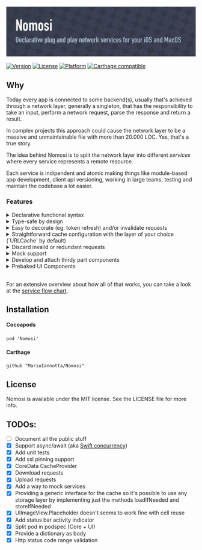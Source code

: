 ![Nomosi: Declarative plug and play network services for your iOS apps](https://raw.githubusercontent.com/MarioIannotta/Nomosi/develop/Resources/Nomosi.jpg)

[![Version](https://img.shields.io/cocoapods/v/Nomosi.svg?style=flat)](https://cocoapods.org/pods/Nomosi)
[![License](https://img.shields.io/cocoapods/l/Nomosi.svg?style=flat)](https://cocoapods.org/pods/Nomosi)
[![Platform](https://img.shields.io/cocoapods/p/Nomosi.svg?style=flat)](https://cocoapods.org/pods/Nomosi)
[![Carthage compatible](https://img.shields.io/badge/Carthage-compatible-4BC51D.svg?style=flat)](https://github.com/Carthage/Carthage)

## Why

Today every app is connected to some backend(s), usually that's achieved through a network layer, generally a singleton, that has the responsibility to take an input, perform a network request, parse the response and return a result.

In complex projects this approach could cause the network layer to be a massive and unmaintainable file with more than 20.000 LOC. Yes, that's a true story.

The idea behind Nomosi is to split the network layer into different *services* where every service represents a remote resource. 

Each service is indipendent and atomic making things like module-based app development, client api versioning, working in large teams, testing and maintain the codebase a lot easier.

### Features
<details>
<summary>Declarative functional syntax</summary>
<p>

The core object of Nomosi is a *Service*, declared as  `Service<Response: ServiceResponse>` aka a generic class where the placeholder `Response` conforms the protocol  `ServiceResponse`. 

In this way instead of having a singleton that handle tons of requests, you'll have different *services* and it's immediatly clear what you should expect from each service. 

After setting the required properties (url, method, etc..), by calling the `load()` function a new request will be performed. It is also possible to chain multiple actions like `onSuccess`, `onFailure`, `addingObserver` in a fancy functional way.

Example:
```swift
/**
  The service class: a resource "blueprint", here it is possible to set endpoint, cache policy, log level etc...
*/
class AService<AServiceResponse>: Service<Response> {

    init() {
        super.init()
        basePath = "https://api.a-backend.com/v1/resources/1234"
        cachePolicy = .inRam(timeout: 60*5)
        log = .minimal
        decorateRequest { [weak self] completion in
            // here you can decorate the request as you wish,
            // for example you can place here the token refresh logic
            // it is possible to pass a ServiceError to the completion block or nil
            completion(nil)
        }
    }

}

/** 
  The service response, since it conforms `Decodable`, there's no need to implement the parse function.
*/
struct AServiceResponse: Decodable {
    var aPropertyOne: String?
    var aPropertyTwo: String?
}

// iOS < 15, callback-based approach
AService()
    .load()
    .onSuccess { response in
        // response is an instance of `AServiceResponse`: Type-safe swift superpower!
    }
    .onFailure { error in
        // handle error
    }
}

// iOS 15+, async/await-based approach

let result = await AService().load()
switch result {
case .success(let response):
    // response is an instance of `AServiceResponse`: Type-safe swift superpower!
    print(response)
case .failure(let error):
    // handle error
    print(error)
}
```

</p>
</details>

<details>
<summary>Type-safe by design</summary>
<p>

Leveraging Swift's type system and latest features, with Nomosi you won't ever need to handle JSON and mixed data content directly. You can forget about third party libraries such as `Marshal` and `SwiftyJSON`.

</p>
</details>

<details>
<summary>Easy to decorate (eg: token refresh) and/or invalidate requests</summary>
<p>

Handling tokens and requests validation could be tricky. That's why the closure `decorateRequest` has been introduced.

The closure is called just before the network task is started and, using the completion block, it's possible to invalidate or decorate the request that is about to be performed.

Example:

```swift
class TokenProtectedService<ServiceResponse>: Service<Response> {

    init() {
        super.init()
        basePath = "https://api.aBackend.com/v1/resources/1234"
        decorateRequest { [weak self] completion in
            AuthManager.shared.retrieveToken { token in
                if let token = token {
                    self?.headers["Authorization"] = token
                    completion(nil)
                } else {
                    completion(ServiceError(code: 100, reason: "Unable to retrieve the token"))
                }
            }
        }
    }
    
}
```

</p>
</details>

<details>
<summary>Straightforward cache configuration with the layer of your choice (`URLCache` by default) </summary>
<p>

Cache is handled with the protocol `CacheProvider`.

`URLCache` already conforms this protocol and with the podspec `Nomosi/CoreDataCache` you can use `CoreData` as persistent storage. 

If you want to use another persistent layer library (`Realm`, `CouchBase`, etc...) you have to implement just three methods:
```swift
func removeExpiredCachedResponses()

func loadIfNeeded(request: URLRequest,
                  cachePolicy: CachePolicy,
                  completion: ((_ data: Data?) -> Void))

func storeIfNeeded(request: URLRequest,
                  response: URLResponse,
                  data: Data,
                  cachePolicy: CachePolicy,
                  completion: ((_ success: Bool) -> Void))
```

</p>
</details>

<details>
<summary>Discard invalid or redundant requests </summary>
<p>

Nomosi ensure that every performed request is valid and unique.

For exampe, if you call two time the `load()` method on the same service, only one request will be performed, you'll receive a *reduntant request* error for the second one. 

</p>
</details>

<details>
<summary>Mock support</summary>
<p>

Mock are handled with the protocol `MockProvider` defined as it follows:
```swift
protocol MockProvider {

    var isMockEnabled: Bool { get }
    var mockedData: DataConvertible? { get }
    var mockBundle: Bundle? { get }

}
```

By default mock are retieved by searching for files in the bundle named `ServiceName.mock`.

Example

```swift
// UserService.swift
class UserService<User>: Service<Response> {

    init(userID: Int) {
        super.init()
        basePath = "https://api.aBackend.com/v1/users/\(userID)"
    }

}
```

```swift
// User.swift
struct User {
    let name: String
    let surname: String
    let website: String
}
```

```swift
// UserService.mock
{
    "name": "Mario",
    "surname": "Iannotta",
    "website": "http://www.marioiannotta.com"
}
```

</p>
</details>

<details>
<summary>Develop and attach thirdy part components </summary>
<p>

Any class that conforms the protocol `ServiceObserver` can be notified when a request starts and ends; all the UI components such as loader and fancy buttons are built using this protocol. 

</p>
</details>

<details>
<summary>Prebaked UI Components</summary>
<p>

Installing `Nomosi/UI` you can use different prebaked components, such as:
- `NetworkActivityIndicatorHandler` to handle the network activity indicator in the status bar.
- `RemoteImageService` to load, efficiently cache and display remote images in imageviews using custom loaders and placeholders.
- `ServiceOverlayView` to handle loaders while performing requests and display any occurred errors alongside the retry button.
- `ServiceObserverButton` to perform custom animations (resize, show loader, hide content etc...) on buttons while performing requests.

</p>
</details>

<br/>

For an extensive overview about how all of that works, you can take a look at the [service flow chart](https://github.com/MarioIannotta/Nomosi/wiki/Service-flow-chart).


## Installation

#### Cocoapods
`pod 'Nomosi'`

#### Carthage
`github "MarioIannotta/Nomosi"`

## License

Nomosi is available under the MIT license. See the LICENSE file for more info.

## TODOs:

* [ ] Document all the public stuff
* [x] Support async/await (aka [Swift concurrency](https://docs.swift.org/swift-book/LanguageGuide/Concurrency.html))
* [x] Add unit tests
* [x] Add ssl pinning support
* [x] CoreData CacheProvider
* [x] Download requests
* [x] Upload requests
* [x] Add a way to mock services
* [x] Providing a generic interface for the cache so it's possible to use any storage layer by implementing just the methods loadIfNeeded and storeIfNeeded
* [x] UIImageView.Placeholder doesn't seems to work fine with cell reuse 
* [x] Add status bar activity indicator
* [x] Split pod in podspec (Core + UI)
* [x] Provide a dictionary as body
* [x] Http status code range validation
